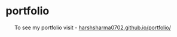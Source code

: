 # portfolio
<ul>
  To see my portfolio visit - <a href='harshsharma0702.github.io/portfolio/'>harshsharma0702.github.io/portfolio/<a/>
<ul/>
